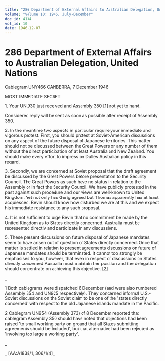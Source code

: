 ```yaml
---
title: "286 Department of External Affairs to Australian Delegation, United Nations"
volume: "Volume 10: 1946, July-December"
doc_id: 4134
vol_id: 10
date: 1946-12-07
---
```


# 286 Department of External Affairs to Australian Delegation, United Nations

Cablegram UNY466 CANBERRA, 7 December 1946

MOST IMMEDIATE SECRET

1\. Your UN.930 just received and Assembly 350 [1] not yet to hand.

Considered reply will be sent as soon as possible after receipt of Assembly 350.

2\. In the meantime two aspects in particular require your immediate and vigorous protest. First, you should protest at Soviet-American discussions on any aspect of the future disposal of Japanese territories. This matter should not be discussed between the Great Powers or any number of them without the direct participation of at least Australia and New Zealand. You should make every effort to impress on Dulles Australian policy in this regard.

3\. Secondly, we are concerned at Soviet proposal that the draft agreement be discussed by the Great Powers before presentation to the Security Council. The Great Powers as such have no status in relation to the Assembly or in fact the Security Council. We have publicly protested in the past against such procedure and our views are well-known to United Kingdom. Yet not only has Gerig agreed but Thomas apparently has at least acquiesced. Bevin should know how disturbed we are at this and we expect his immediate resistance to any such proposal.

4\. It is not sufficient to urge Bevin that no commitment be made by the United Kingdom as to States directly concerned. Australia must be represented directly and participate in any discussions.

5\. These present discussions on future disposal of Japanese mandates seem to have arisen out of question of States directly concerned. Once that matter is settled in relation to present agreements discussions on future of Japanese mandates should be terminated. It cannot too strongly be emphasised to you, however, that even in respect of discussions on States directly concerned Australia must maintain her position and the delegation should concentrate on achieving this objective. [2]

_

1 Both cablegrams were dispatched 6 December (and were also numbered Assembly 354 and UN925 respectively). They concerned informal U.S.-Soviet discussions on the Soviet claim to be one of the 'states directly concerned' with respect to the old Japanese islands mandate in the Pacific.

2 Cablegram UN954 (Assembly 373) of 8 December reported that cablegram Assembly 350 should have noted that objections had been raised 'to small working party on ground that all States submitting agreements should be included', but that alternative had been rejected as 'involving too large a working party'.

_

_ [AA:A1838/1, 306/1/4]_
